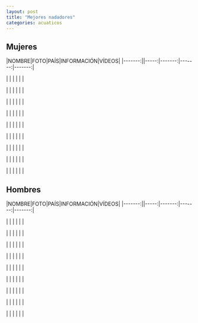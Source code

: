 ```yaml
---
layout: post
title: "Mejores nadadores"
categories: acuaticos
---
```


## Mujeres

|NOMBRE|FOTO|PAÍS|INFORMACIÓN|VÍDEOS|
|-------:||-----:|-------:|-------:|-------:|

|        |       |        |        |        |

|        |       |        |        |        |

|        |       |        |        |        |

|        |       |        |        |        |

|        |       |        |        |        |

|        |       |        |        |        |

|        |       |        |        |        |

|        |       |        |        |        |

|        |       |        |        |        | 



## Hombres 

|NOMBRE|FOTO|PAÍS|INFORMACIÓN|VÍDEOS|
|-------:||-----:|-------:|-------:|-------:|

|        |       |        |        |        |

|        |       |        |        |        |

|        |       |        |        |        | 

|        |       |        |        |        | 

|        |       |        |        |        |

|        |       |        |        |        | 

|        |       |        |        |        | 

|        |       |        |        |        | 

|        |       |        |        |        | 

